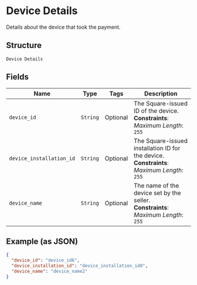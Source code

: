 
# Device Details

Details about the device that took the payment.

## Structure

`Device Details`

## Fields

| Name | Type | Tags | Description |
|  --- | --- | --- | --- |
| `device_id` | `String` | Optional | The Square-issued ID of the device.<br>**Constraints**: *Maximum Length*: `255` |
| `device_installation_id` | `String` | Optional | The Square-issued installation ID for the device.<br>**Constraints**: *Maximum Length*: `255` |
| `device_name` | `String` | Optional | The name of the device set by the seller.<br>**Constraints**: *Maximum Length*: `255` |

## Example (as JSON)

```json
{
  "device_id": "device_id6",
  "device_installation_id": "device_installation_id8",
  "device_name": "device_name2"
}
```


